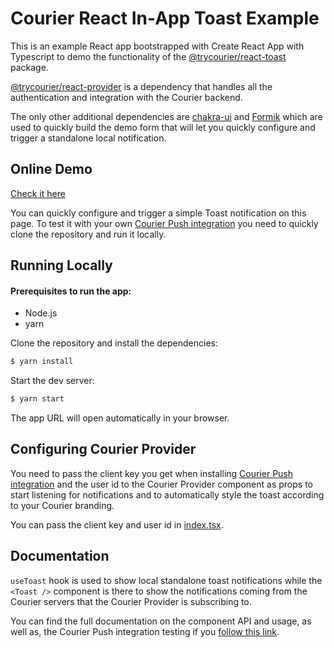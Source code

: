 # Courier React In-App Toast Example

This is an example React app bootstrapped with Create React App with Typescript to demo the functionality of the [@trycourier/react-toast](https://github.com/trycourier/courier-react/tree/main/packages/react-toast) package.

[@trycourier/react-provider](https://github.com/trycourier/courier-react/tree/main/packages/react-provider) is a dependency that handles all the authentication and integration with the Courier backend.

The only other additional dependencies are [chakra-ui](https://chakra-ui.com) and [Formik](https://chakra-ui.com) which are used to quickly build the demo form that will let you quickly configure and trigger a standalone local notification.

## Online Demo

[Check it here](https://xenodochial-shirley-65d638.netlify.app)

You can quickly configure and trigger a simple Toast notification on this page. To test it with your own [Courier Push integration](https://app.courier.com/integrations/courier) you need to quickly clone the repository and run it locally.

## Running Locally

#### Prerequisites to run the app:

- Node.js
- yarn

Clone the repository and install the dependencies:

```bash
$ yarn install
```

Start the dev server:

```bash
$ yarn start
```

The app URL will open automatically in your browser.

## Configuring Courier Provider

You need to pass the client key you get when installing [Courier Push integration](https://app.courier.com/integrations/courier) and the user id to the Courier Provider component as props to start listening for notifications and to automatically style the toast according to your Courier branding.

You can pass the client key and user id in [index.tsx](https://github.com/trycourier/react-in-app-example/blob/master/src/index.tsx#L9-L10).

## Documentation

`useToast` hook is used to show local standalone toast notifications while the `<Toast />` component is there to show the notifications coming from the Courier servers that the Courier Provider is subscribing to.

You can find the full documentation on the component API and usage, as well as, the Courier Push integration testing if you [follow this link](https://stupefied-mclean-b58cde.netlify.app).
